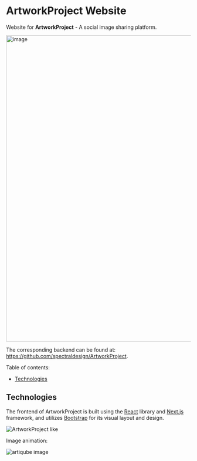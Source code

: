 # ArtworkProject Website

Website for <b>ArtworkProject</b> - A social image sharing platform.

[<img width="833" alt="image" src="https://github.com/spectraldesign/ArtworkProject/assets/59234024/7955143d-7111-41bd-b0d6-39a6f9e155b8">](https://github.com/spectraldesign/ArtworkProject)

The corresponding backend can be found at: https://github.com/spectraldesign/ArtworkProject.

Table of contents:

- [Technologies](#technologies)

## Technologies

The frontend of ArtworkProject is built using the [React](https://react.dev/) library and [Next.js](https://nextjs.org/) framework, and utilizes [Bootstrap](https://getbootstrap.com/) for its visual layout and design.

![ArtworkProject like](https://github.com/Sabbasn/ArtworkProject/assets/31287530/f032d766-1649-48df-92f1-28beb85ed552)

Image animation:

![artiqube image](https://github.com/Sabbasn/ArtworkProject/assets/59234024/99c728a3-e0b2-41f5-8ea8-05fe5d69f6e4)
